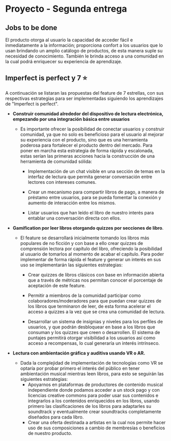 
# Proyecto - Segunda entrega

## Jobs to be done

El producto otorga al usuario la capacidad de acceder fácil e inmediatamente a la información; proporciona confort a los usuarios que lo usan brindando un amplio catálogo de productos, de esta manera suple su necesidad de conocimiento. También le brinda acceso a una comunidad en la cual podrá enriquecer su experiencia de aprendizaje.

## Imperfect is perfect y 7 ⭐

A continuación se listaran las propuestas del feature de 7 estrellas, con sus respectivas estrategias para ser implementadas siguiendo los aprendizajes de &quot;Imperfect is perfect&quot;.

- **Construir comunidad alrededor del dispositivo de lectura electrónica, empezando por una integración básica entre usuarios**

	- Es importante ofrecer la posibilidad de conectar usuarios y construir comunidad, ya que no solo es beneficioso para el usuario al mejorar su experiencia con el producto, sino que es una herramienta poderosa para fortalecer el producto dentro del mercado. Para poner en marcha esta estrategia de forma rápida y escalonada, estas serían las primeras acciones hacia la construcción de una herramienta de comunidad sólida:

		- Implementación de un chat visible en una sección de temas en la interfaz de lectura que permita generar conversación entre lectores con intereses comunes.

		- Crear un mecanismo para compartir libros de pago, a manera de préstamo entre usuarios, para se pueda fomentar la conexión y aumento de interacción entre los mismos.

		- Listar usuarios que han leído el libro de nuestro interés para entablar una conversación directa con ellos.

- **Gamification por leer libros otorgando quizzes por secciones de libro**.
  - El feature se desarrollará inicialmente tomando los libros más populares de no ficción y con base a ello crear quizzes de comprensión lectora por capítulo del libro, ofreciendo la posibilidad al usuario de tomarlos al momento de acabar el capítulo. Para poder implementar de forma rápida el feature y generar un interés en sus uso se implementarán las siguientes estrategias:
    - Crear quizzes de libros clásicos con base en información abierta que a través de métricas nos permitan conocer el porcentaje de aceptación de este feature.

    - Permitir a miembros de la comunidad participar como colaboradores/moderadores para que puedan crear quizzes de los libros que terminaron de leer, de esta forma acelerar el acceso a quizzes a la vez que se crea una comunidad de lectura.

    - Desarrollar un sistema de insignias y niveles para los perfiles de usuarios, y que podrán desbloquear en base a los libros que consuman y los quizzes que creen o desarrollen. El sistema de puntajes permitirá otorgar visibilidad a los usuarios así como acceso a recompensas, lo cual generaría un interés intrínseco.

- **Lectura con ambientación gráfica y auditiva usando VR o AR.**
  - Dada la complejidad de implementación de tecnologías como VR se optaría por probar primero el interés del público en tener ambientación musical mientras leen libros, para esto se seguirán las siguientes estrategias:
    - Apoyarnos en plataformas de productores de contenido musical independiente donde podamos acceder a un stock pago y con licencias creative commons para poder usar sus contenidos e integrarlos a los contenidos enriquecidos en los libros, usando primero las clasificaciones de los libros para adaptarles su soundtrack y eventualmente crear soundtracks completamente diseñados para cada libro.
    - Crear una oferta destinada a artistas en la cual nos permite hacer uso de sus composiciones a cambio de membresías o beneficios de nuestro producto.

